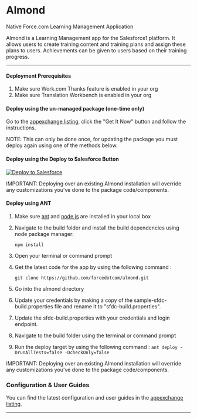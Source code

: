Almond
===

Native Force.com Learning Management Application

Almond is a Learning Management app for the Salesforce1 platform. It allows users to create training content and training plans and assign these plans to users. Achievements can be given to users based on their training progress.

---
#### Deployment Prerequisites

1. Make sure Work.com Thanks feature is enabled in your org
2. Make sure Translation Workbench is enabled in your org


#### Deploy using the un-managed package (one-time only)

Go to the [appexchange listing](https://appexchange.salesforce.com/listingDetail?listingId=a0N3000000B5V2gEAF), click the "Get It Now" button and follow the instructions.

NOTE: This can only be done once, for updating the package you must deploy again using one of the methods below.

#### Deploy using the Deploy to Salesforce Button

<a href="https://githubsfdeploy.herokuapp.com?owner=forcedotcom&repo=almond" target="_blank">
  <img alt="Deploy to Salesforce"
       src="https://raw.githubusercontent.com/afawcett/githubsfdeploy/master/src/main/webapp/resources/img/deploy.png">
</a>

IMPORTANT: Deploying over an existing Almond installation will override any customizations you've done to the package code/components.

#### Deploy using ANT

1. Make sure [ant](http://ant.apache.org/manual/install.html) and [node.js](http://nodejs.org/) are installed in your local box
2. Navigate to the build folder and install the build dependencies using node package manager:

   `npm install`

3. Open your terminal or command prompt
4. Get the latest code for the app by using the following command :

   `git clone https://github.com/forcedotcom/almond.git`

5. Go into the almond directory
6. Update your credentials by making a copy of the sample-sfdc-build.properties file and rename it to "sfdc-build.properties".
7. Update the sfdc-build.properties with your credentials and login endpoint.
8. Navigate to the build folder using the terminal or command prompt
9. Run the deploy target by using the following command : `ant deploy -DrunAllTests=false -DcheckOnly=false`

IMPORTANT: Deploying over an existing Almond installation will override any customizations you've done to the package code/components.

### Configuration & User Guides

You can find the latest configuration and user guides in the [appexchange listing](https://appexchange.salesforce.com/listingDetail?listingId=a0N3000000B5V2gEAF).

---
